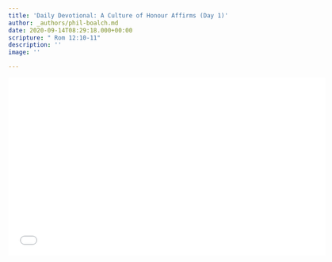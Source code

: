 ```yaml
---
title: 'Daily Devotional: A Culture of Honour Affirms (Day 1)'
author: _authors/phil-boalch.md
date: 2020-09-14T08:29:18.000+00:00
scripture: " Rom 12:10-11"
description: ''
image: ''

---
```

<iframe src="[https://player.vimeo.com/video/457668154](https://player.vimeo.com/video/457668154 "https://player.vimeo.com/video/457668154")" width="640" height="360" frameborder="0" allow="autoplay; fullscreen" allowfullscreen></iframe>